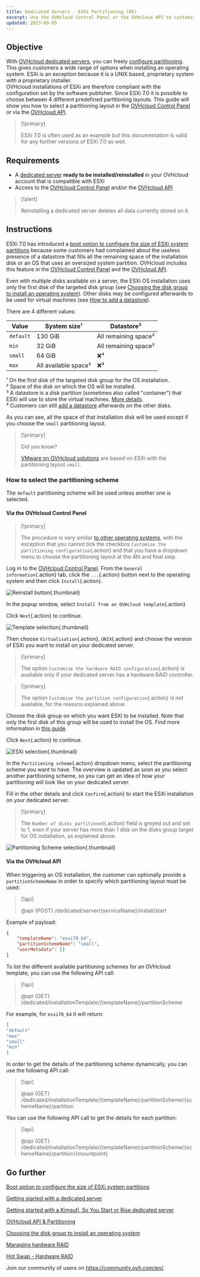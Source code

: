 ```yaml
---
title: Dedicated Servers - ESXi Partitioning (DE)
excerpt: Use the OVHcloud Control Panel or the OVHcloud API to customise ESXi system partitions
updated: 2023-09-05
---
```


## Objective

With [OVHcloud dedicated servers](https://www.ovhcloud.com/pl/bare-metal/), you can freely [configure partitioning](/pages/bare_metal_cloud/dedicated_servers/partitioning_ovh). This gives customers a wide range of options when installing an operating system. ESXi is an exception because it is a UNIX based, proprietary system with a proprietary installer.<br />
OVHcloud installations of ESXi are therefore compliant with the configuration set by the software publisher. Since ESXi 7.0 it is possible to choose between 4 different predefined partitioning layouts. This guide will show you how to select a partitioning layout in the [OVHcloud Control Panel](https://ovh.com/manager/#/dedicated/configuration) or via the [OVHcloud API](https://api.ovh.com/).

> [!primary]
>
> ESXi 7.0 is often used as an example but this documentation is valid for any further versions of ESXi 7.0 as well.
>

## Requirements

- A [dedicated server](https://www.ovhcloud.com/pl/bare-metal/) **ready to be installed/reinstalled** in your OVHcloud account that is compatible with ESXi
- Access to the [OVHcloud Control Panel](https://ovh.com/manager/#/dedicated/configuration) and/or the [OVHcloud API](https://api.ovh.com/)

> [!alert]
>
> Reinstalling a dedicated server deletes all data currently stored on it.
>

## Instructions

ESXi 7.0 has introduced a [boot option to configure the size of ESXi system partitions](https://kb.vmware.com/s/article/81166) because some customers had complained about the useless presence of a datastore that fills all the remaining space of the installation disk or an OS that uses an oversized system partition. OVHcloud includes this feature in the [OVHcloud Control Panel](https://ovh.com/manager/#/dedicated/configuration) and the [OVHcloud API](https://api.ovh.com/).

Even with multiple disks available on a server, the ESXi OS installation uses only the first disk of the targeted disk group (see [Choosing the disk group to install an operating system](/pages/bare_metal_cloud/dedicated_servers/install_hybrid)). Other disks may be configured afterwards to be used for virtual machines (see [How to add a datastore](/pages/bare_metal_cloud/hgrstor2_system_configuration#add-datastore)).

There are 4 different values:

|Value|System size¹|Datastore³|
|---|---|---|
|`default`|130 GiB|All remaining space²|
|`min`|32 GiB|All remaining space²|
|`small`|64 GiB|❌⁴|
|`max`|All available space²|❌⁴|

¹ On the first disk of the targeted disk group for the OS installation.<br />
² Space of the disk on which the OS will be installed.<br />
³ A datastore is a disk partition (sometimes also called "container") that ESXi will use to store the virtual machines. [More details](https://docs.vmware.com/en/VMware-vSphere/7.0/com.vmware.vsphere.storage.doc/GUID-5EE84941-366D-4D37-8B7B-767D08928888.html).<br />
⁴ Customers can still [add a datastore](/pages/bare_metal_cloud/hgrstor2_system_configuration#add-datastore) afterwards on the other disks.

As you can see, all the space of that installation disk will be used except if you choose the `small` partitioning layout.

> [!primary]
>
> Did you know?
> 
> [VMware on OVHcloud solutions](https://www.ovhcloud.com/pl/hosted-private-cloud/vmware/) are based on ESXi with the partitioning layout `small`.
>

### How to select the partitioning scheme

The `default` partitioning scheme will be used unless another one is selected.

#### Via the OVHcloud Control Panel

> [!primary]
>
> The procedure is very similar [to other operating systems](/pages/bare_metal_cloud/dedicated_servers/getting-started-with-dedicated-server), with the exception that you cannot tick the checkbox `Customise the partitioning configuration`{.action} and that you have a dropdown menu to choose the partitioning layout at the 4th and final step.
>

Log in to the [OVHcloud Control Panel](https://www.ovh.com/auth/?action=gotomanager&from=https://www.ovh.pl/&ovhSubsidiary=pl). From the `General information`{.action} tab, click the `...`{.action} button next to the operating system and then click `Install`{.action}.

![Reinstall button](images/reinstalling-your-server-00.png){.thumbnail}

In the popup window, select `Install from an OVHcloud template`{.action}

Click `Next`{.action} to continue.

![Template selection](images/reinstalling-your-server-01.png){.thumbnail}

Then choose `Virtualisation`{.action}, `UNIX`{.action} and choose the version of ESXi you want to install on your dedicated server.

> [!primary]
>
> The option `Customise the hardware RAID configuration`{.action} is available only if your dedicated server has a hardware RAID controller.
>

> [!primary]
>
> The option `Customise the partition configuration`{.action} is not available, for the reasons explained above.
>

Choose the disk group on which you want ESXi to be installed. Note that only the first disk of this group will be used to install the OS. Find more information in [this guide](/pages/bare_metal_cloud/dedicated_servers/install_hybrid).

Click `Next`{.action} to continue.

![ESXi selection](images/reinstalling-your-server-02.png){.thumbnail}

In the `Partitioning scheme`{.action} dropdown menu, select the partitioning scheme you want to have. The overview is updated as soon as you select another partitioning scheme, so you can get an idea of how your partitioning will look like on your dedicated server.

Fill in the other details and click `Confirm`{.action} to start the ESXi installation on your dedicated server.

> [!primary]
>
>  The `Number of disks partitioned`{.action} field is greyed out and set to 1, even if your server has more than 1 disk on the disks group target for OS installation, as explained above.
>

![Partitioning Scheme selection](images/esxi-custom-scheme-00.png){.thumbnail}

#### Via the OVHcloud API

When triggering an OS installation, the customer can optionally provide a `partitionSchemeName` in order to specify which partitioning layout must be used:

> [!api]
>
> @api {POST} /dedicated/server/{serviceName}/install/start
>

Example of payload:

```json
{
    "templateName": "esxi70_64",
    "partitionSchemeName": "small",
    "userMetadata": []
}
```

To list the different available partitioning schemes for an OVHcloud template, you can use the following API call:

> [!api]
>
> @api {GET} /dedicated/installationTemplate/{templateName}/partitionScheme
>

For example, for `esxi70_64` it will return:

```json
[
"default"
"max"
"small"
"min"
]
```

In order to get the details of the partitioning scheme dynamically, you can use the following API call:

> [!api]
>
> @api {GET} /dedicated/installationTemplate/{templateName}/partitionScheme/{schemeName}/partition
>

You can use the following API call to get the details for each partition:

> [!api]
>
> @api {GET} /dedicated/installationTemplate/{templateName}/partitionScheme/{schemeName}/partition/{mountpoint}
>

## Go further <a name="gofurther"></a>

[Boot option to configure the size of ESXi system partitions](https://kb.vmware.com/s/article/81166)

[Getting started with a dedicated server](/pages/bare_metal_cloud/dedicated_servers/getting-started-with-dedicated-server)

[Getting started with a Kimsufi, So You Start or Rise dedicated server](/pages/bare_metal_cloud/dedicated_servers/getting-started-with-dedicated-server-eco)

[OVHcloud API & Partitioning](/pages/bare_metal_cloud/dedicated_servers/partitioning_ovh)

[Choosing the disk group to install an operating system](/pages/bare_metal_cloud/dedicated_servers/install_hybrid)

[Managing hardware RAID](/pages/bare_metal_cloud/dedicated_servers/raid_hard)

[Hot Swap - Hardware RAID](/pages/bare_metal_cloud/dedicated_servers/hotswap_raid_hard)

Join our community of users on <https://community.ovh.com/en/>.
